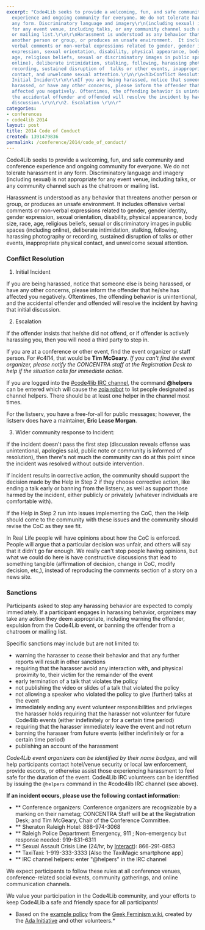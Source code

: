```yaml
---
excerpt: "Code4Lib seeks to provide a welcoming, fun, and safe community and conference
  experience and ongoing community for everyone. We do not tolerate harassment in
  any form. Discriminatory language and imagery\r\n(including sexual) is not appropriate
  for any event venue, including talks, or any community channel such as the chatroom
  or mailing list.\r\n\r\nHarassment is understood as any behavior that threatens
  another person or group, or produces an unsafe environment.  It includes offensive
  verbal comments or non-verbal expressions related to gender, gender identity, gender
  expression, sexual orientation, disability, physical appearance, body size, race,
  age, religious beliefs, sexual or discriminatory images in public spaces (including
  online), deliberate intimidation, stalking, following, harassing photography or
  recording, sustained disruption of  talks or other events, inappropriate physical
  contact, and unwelcome sexual attention.\r\n\r\n<h3>Conflict Resolution</h3>\r\n\r\n1.
  Initial Incident\r\n\r\nIf you are being harassed, notice that someone else is being
  harassed, or have any other concerns, please inform the offender that he/she has
  affected you negatively. Oftentimes, the offending behavior is unintentional, and
  the accidental offender and offended will resolve the incident by having that initial
  discussion.\r\n\r\n2. Escalation \r\n\r"
categories:
- conferences
- code4lib 2014
layout: post
title: 2014 Code of Conduct
created: 1391479836
permalink: /conference/2014/code_of_conduct/
---
```

Code4Lib seeks to provide a welcoming, fun, and safe community and conference experience and ongoing community for everyone. We do not tolerate harassment in any form. Discriminatory language and imagery
(including sexual) is not appropriate for any event venue, including talks, or any community channel such as the chatroom or mailing list.

Harassment is understood as any behavior that threatens another person or group, or produces an unsafe environment.  It includes offensive verbal comments or non-verbal expressions related to gender, gender identity, gender expression, sexual orientation, disability, physical appearance, body size, race, age, religious beliefs, sexual or discriminatory images in public spaces (including online), deliberate intimidation, stalking, following, harassing photography or recording, sustained disruption of  talks or other events, inappropriate physical contact, and unwelcome sexual attention.

<h3>Conflict Resolution</h3>

1. Initial Incident

If you are being harassed, notice that someone else is being harassed, or have any other concerns, please inform the offender that he/she has affected you negatively. Oftentimes, the offending behavior is unintentional, and the accidental offender and offended will resolve the incident by having that initial discussion.

2. Escalation

If the offender insists that he/she did not offend, or if offender is actively harassing you, then you will need a third party to step in.

If you are at a conference or other event, find the event organizer or staff person. For #c4l14, that would be <b>Tim McGeary</b>. <i>If you can't find the event organizer, please notify the CONCENTRA staff at the Registration Desk to help if the situation calls for immediate action.</i>

If you are logged into the <a href="http://code4lib.org/irc">#code4lib IRC channel</a>, the command <b>@helpers</b> can be entered which will cause the <a href="http://wiki.code4lib.org/index.php/Zoia_or_the_Code4Lib_IRC_bot">zoia robot</a> to list people designated as channel helpers. There should be at least one helper in the channel most times.

For the listserv, you have a free-for-all for public messages; however, the listserv does have a maintainer, <b>Eric Lease Morgan</b>.

3. Wider community response to Incident:

If the incident doesn't pass the first step (discussion reveals offense was unintentional, apologies said, public note or community is informed of resolution), then there's not much the community can do at this point since the incident was resolved without outside intervention.

If incident results in corrective action, the community should support the decision made by the Help in Step 2 if they choose corrective action, like ending a talk early or banning from the listserv, as well as support those harmed by the incident, either publicly or privately (whatever individuals are comfortable with).

If the Help in Step 2 run into issues implementing the CoC, then the Help should come to the community with these issues and the community should revise the CoC as they see fit.

In Real Life people will have opinions about how the CoC is enforced. People will argue that a particular decision was unfair, and others will say that it didn't go far enough. We really can't stop people having opinions, but what we could do here is have constructive discussions that lead to something tangible (affirmation of decision, change in CoC, modify decision, etc,), instead of reproducing the comments section of a story on a news site.

<h3>Sanctions</h3>

Participants asked to stop any harassing behavior are expected to comply immediately.  If a participant engages in harassing behavior, organizers may take any action they deem appropriate, including warning the offender, expulsion from the Code4Lib event, or banning the offender from a chatroom or mailing list.

Specific sanctions may include but are not limited to:

* warning the harasser to cease their behavior and that any further reports will result in other sanctions
* requiring that the harasser avoid any interaction with, and physical proximity to, their victim for the remainder of the event
* early termination of a talk that violates the policy
* not publishing the video or slides of a talk that violated the policy
* not allowing a speaker who violated the policy to give (further) talks at the event
* immediately ending any event volunteer responsibilities and privileges the harasser holds requiring that the harasser not volunteer for future Code4lib events (either indefinitely or for a certain time period)
* requiring that the harasser immediately leave the event and not return
* banning the harasser from future events (either indefinitely or for a certain time period)
* publishing an account of the harassment

<i>Code4Lib event organizers can be identified by their name badges</i>, and will help participants contact hotel/venue security or local law enforcement, provide escorts, or otherwise assist those experiencing harassment to feel safe for the duration of the event. Code4Lib IRC volunteers can be identified by issuing the `@helpers` command in the #code4lib IRC channel (see above).

<b>If an incident occurs, please use the following contact information:</b>

* ** Conference organizers: Conference organizers are recognizable by a marking on their nametag; CONCENTRA Staff will be at the Registration Desk; and Tim McGeary, Chair of the Conference Committee.
* ** Sheraton Raleigh Hotel: 888-974-3068
* ** Raleigh Police Department: Emergency, 911 ; Non-emergency but response needed: 919-831-6311
* ** Sexual Assault Crisis Line (24/hr, by <a href="http://www.interactofwake.org/">Interact</a>): 866-291-0853 
* ** TaxiTaxi: 1-919-333-3333 [Also the TaxiMagic smartphone app]
* ** IRC channel helpers: enter "@helpers" in the IRC channel

We expect participants to follow these rules at all conference venues, conference-related social events, community gatherings, and online communication channels.

We value your participation in the Code4Lib community, and your efforts to keep Code4Lib a safe and friendly space for all participants!

* Based on the <a  href="http://geekfeminism.wikia.com/wiki/Conference_anti-harassment">example policy</a> from the <a href="http://geekfeminism.wikia.com/">Geek Feminism wiki</a>, created by the <a href="http://adainitiative.org/">Ada Initiative</a> and other volunteers.*
